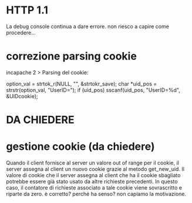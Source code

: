 # HTTP 1.1

La debug console continua a dare errore. non riesco a capire come procedere...

# correzione parsing cookie
incapache 2 > Parsing del cookie: 

option_val = strtok_r(NULL, "", &strtokr_save);
					char *uid_pos = strstr(option_val, "UserID=");
					if (uid_pos) sscanf(uid_pos, "UserID=%d", &UIDcookie);

# DA CHIEDERE
# gestione cookie (da chiedere)
Quando il client fornisce al server un valore out of range per il cookie, il server assegna al client un nuovo cookie grazie al metodo get_new_uid. Il valore di cookie che il server assegna al client che ha il cookie sbagliato potrebbe essere già stato usato da altre richieste precedenti. In questo caso, il contatore di richieste associato a tale cookie viene sovrascritto e riparte da zero. è corretto? perché ha senso? non capiamo la motivazione. 